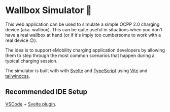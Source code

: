 # Wallbox Simulator 🤖

This web application can be used to simulate a simple OCPP 2.0 charging device (aka. wallbox). This
can be quite useful in situations when you don't have a real wallbox at hand (or if it's imply too
cumbersome to work with a real device 😉).

The idea is to support eMobility charging application developers by allowing them to step through
the most common scenarios that happen during a typical charging session.  


The simulator is built with with [Svelte](https://svelte.dev/) and [TypeScript](https://www.typescriptlang.org/) using [Vite](https://vitejs.dev/) and [tailwindcss](https://tailwindcss.com/).

## Recommended IDE Setup

[VSCode](https://code.visualstudio.com/) + [Svelte plugin](https://marketplace.visualstudio.com/items?itemName=svelte.svelte-vscode).


